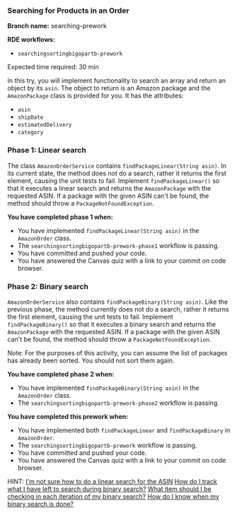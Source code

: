 ### Searching for Products in an Order

**Branch name:** searching-prework

**RDE workflows:**
* `searchingsortingbigopartb-prework`

Expected time required: 30 min

In this try, you will implement functionality to search an array and return an object by its `asin`.
The object to return is an Amazon package and the `AmazonPackage` class is provided for you.
It has the attributes:
- `asin`
- `shipDate`
- `estimatedDelivery`
- `category`

### Phase 1: Linear search

The class `AmazonOrderService` contains `findPackageLinear(String asin)`. In its current state,
the method does not do a search, rather it returns the first element, causing the
unit tests to fail. Implement `findPackageLinear()` so that it executes a linear search
and returns the `AmazonPackage` with the requested ASIN. If a package with the given ASIN
can't be found, the method should throw a `PackageNotFoundException`.

**You have completed phase 1 when:**

* You have implemented `findPackageLinear(String asin)` in the `AmazonOrder` class.
* The `searchingsortingbigopartb-prework-phase1` workflow is passing.
* You have committed and pushed your code.
* You have answered the Canvas quiz with a link to your commit on code browser.

### Phase 2: Binary search

`AmazonOrderService` also contains `findPackageBinary(String asin)`. Like the previous phase,
the method currently does not do a search, rather it returns the first element, causing the
unit tests to fail. Implement `findPackageBinary()` so that it executes a binary search
and returns the `AmazonPackage` with the requested ASIN. If a package with the given ASIN
can't be found, the method should throw a `PackageNotFoundException`.

Note: For the purposes of this activity, you can assume the list of packages has already
been sorted. You should not sort them again.

**You have completed phase 2 when:**

* You have implemented `findPackageBinary(String asin)` in the `AmazonOrder` class.
* The `searchingsortingbigopartb-prework-phase2` workflow is passing.

**You have completed this prework when:**

* You have implemented both `findPackageLinear` and `findPackageBinary` in `AmazonOrder`.
* The `searchingsortingbigopartb-prework` workflow is passing.
* You have committed and pushed your code.
* You have answered the Canvas quiz with a link to your commit on code browser.

HINT:
[I'm not sure how to do a linear search for the ASIN](./hints/hint_01.md)
[How do I track what I have left to search during binary search?](./hints/hint_02.md)
[What item should I be checking in each iteration of my binary search?](./hints/hint_03.md)
[How do I know when my binary search is done?](./hints/hint_04.md)

